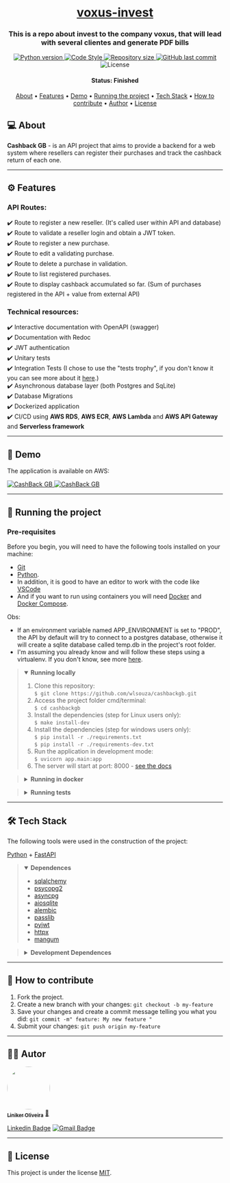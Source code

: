 <h1 align="center">
   <a href="#"> voxus-invest </a>
</h1>

<h3 align="center">
    This is a repo about invest to the company voxus, that will lead with several clientes and generate PDF bills
</h3>

<p align="center">
  
  <a href="https://www.python.org/downloads/release/python-390/">
    <img alt="Python version" src="https://img.shields.io/badge/python-_>=_3.9-blue.svg">
  </a> 
  
  <a href="https://github.com/psf/black">
    <img alt="Code Style" src="https://img.shields.io/badge/code%20style-black-000000.svg">
  </a>
  
  <a href="https://github.com/linikerunk/voxus-invest/actions/workflows/python-app.yml">
    <img alt="Repository size" src="https://github.com/linikerunk/voxus-invest/actions/workflows/python-app.yml/badge.svg">
  </a>	
	  
  <a href="https://github.com/linikerunk/voxus-invest/commits/master">
    <img alt="GitHub last commit" src="https://img.shields.io/github/last-commit/linikerunk/voxus-invest">
  </a>
    
  <img alt="License" src="https://img.shields.io/badge/license-MIT-brightgreen">
</p>


<h4 align="center"> 
	 Status: Finished
</h4>

<p align="center">
 <a href="#-about">About</a> •
 <a href="#%EF%B8%8F-features">Features</a> •
 <a href="#-demo">Demo</a> • 
 <a href="#-running-the-project">Running the project</a> • 
 <a href="#-tech-stack">Tech Stack</a> •
 <a href="#-how-to-contribute">How to contribute</a> •
 <a href="#%EF%B8%8F-autor">Author</a> • 
 <a href="#-license">License</a>

</p>


## 💻 About

**Cashback GB** - is an API project that aims to provide a backend for a web system where resellers can register their purchases and track the cashback return of each one. 

---

## ⚙️ Features

### API Routes:  
✔️ Route to register a new reseller. (It's called user within API and database)  
✔️ Route to validate a reseller login and obtain a JWT token.  
✔️ Route to register a new purchase.  
✔️ Route to edit a validating purchase.  
✔️ Route to delete a purchase in validation.  
✔️ Route to list registered purchases.  
✔️ Route to display cashback accumulated so far. (Sum of purchases registered in the API + value from external API) 

### Technical resources:  
✔️ Interactive documentation with OpenAPI (swagger)  
✔️ Documentation with Redoc  
✔️ JWT authentication  
✔️ Unitary tests  
✔️ Integration Tests (I chose to use the "tests trophy", if you don't know it you can see more about it [here](https://kentcdodds.com/blog/write-tests).)  
✔️ Asynchronous database layer (both Postgres and SqLite)  
✔️ Database Migrations  
✔️ Dockerized application  
✔️ CI/CD using **AWS RDS**, **AWS ECR**, **AWS Lambda** and **AWS API Gateway** and **Serverless framework**  

---

## 👀 Demo

The application is available on AWS:

<a href="https://85oefk100h.execute-api.us-east-1.amazonaws.com/dev/docs">
  <img alt="CashBack GB" src="https://img.shields.io/badge/Access%20interactive%20documentation%20-OpenAPI-%2304D361">
</a>
<a href="https://85oefk100h.execute-api.us-east-1.amazonaws.com/dev/docs">
  <img alt="CashBack GB" src="https://img.shields.io/badge/Access%20documentation%20-Redoc-blue">
</a>

---
## 🚀 Running the project

### Pre-requisites

Before you begin, you will need to have the following tools installed on your machine:  
* [Git](https://git-scm.com)  
* [Python](https://www.python.org).  
* In addition, it is good to have an editor to work with the code like [VSCode](https://code.visualstudio.com/)  
* And if you want to run using containers you will need [Docker](https://docs.docker.com/get-docker/) and [Docker Compose](https://docs.docker.com/compose/install/).   

Obs:
  * If an environment variable named APP_ENVIRONMENT is set to "PROD", the API by default will try to connect to a postgres database, otherwise it will create a sqlite database called temp.db in the project's root folder.  
  * I'm assuming you already know and will follow these steps using a virtualenv. If you don't know, see more [here](https://docs.python.org/3/library/venv.html). 

> <details open>
>	 <summary>
> 		<b> Running locally </b>
>	 </summary>
> 
>	 1. Clone this repository:  
>	 	`$ git clone https://github.com/wlsouza/cashbackgb.git`  
> 	2. Access the project folder cmd/terminal:  
>	 	`$ cd cashbackgb`  
> 	3. Install the dependencies (step for Linux users only):  
> 		`$ make install-dev`  
>	 4. Install the dependencies (step for windows users only):  
>	 	`$ pip install -r ./requirements.txt`  
> 		`$ pip install -r ./requirements-dev.txt`  
> 	5. Run the application in development mode:  
> 		`$ uvicorn app.main:app `  
>	 6. The server will start at port: 8000 - [see the docs](http://localhost:8000/docs)
> </details>


> <details>
> 	<summary>
> 		<b> Running in docker </b>
> 	</summary>
> 
> 	1. Clone this repository:  
> 		`$ git clone https://github.com/wlsouza/cashbackgb.git`   
> 	2. Access the project folder cmd/terminal:  
> 		`$ cd cashbackgb`  
> 	3. Create a copy and rename the file "example.env" to ".env":  
>		`$ cp example.env .env` - (for Linux users)  
>		`$ copy example.env .env` - (for Windows users)  
>	4. Run the docker-compose in development mode:  
>		`$ docker-compose build --no--cache && docker-compose up -d`  
> 	5. The server will start at port: 8000 - [see the docs](http://localhost:8000/docs)
> </details>


> <details>
>	<summary>
>		<b> Running tests </b>
>	</summary>
>
>	1. Clone this repository:  
>		`$ git clone https://github.com/wlsouza/cashbackgb.git`  
>	2. Access the project folder cmd/terminal  
>		`$ cd cashbackgb`  
>	3. Install the dependencies (step for Linux users only)  
>		`$ make install-dev`  
>	4. Install the dependencies (step for windows users only)  
>		`$ pip install -r ./requirements.txt`  
>		`$ pip install -r ./requirements-dev.txt`  
>	5. Run the tests (step for Linux users only)  
>		`$ make test`  
>	6. Run the tests (step for windows users only)  
>		`$ set APP_ENVIRONMENT="TEST"`  
>		`$ alembic upgrade head`  
>		`$ pytest app/tests/ -v --cov=app`  
> </details>

---

## 🛠 Tech Stack

The following tools were used in the construction of the project:

  [Python](https://www.python.org) + [FastAPI](https://fastapi.tiangolo.com)


> <details open>
>	<summary>
>		<b> Dependences </b>
>	</summary>
>
> -   [sqlalchemy](https://github.com/sqlalchemy/sqlalchemy)  
> -   [psycopg2](https://github.com/psycopg/psycopg2)  
> -   [asyncpg](https://github.com/MagicStack/asyncpg)  
> -   [aiosqlite](https://github.com/omnilib/aiosqlite)  
> -   [alembic](https://github.com/sqlalchemy/alembic)  
> -   [passlib](https://github.com/glic3rinu/passlib)  
> -   [pyjwt](https://github.com/jpadilla/pyjwt)  
> -   [httpx](https://github.com/encode/httpx)  
> -   [mangum](https://github.com/jordaneremieff/mangum)  
> </details>

> <details>
>	<summary>
>		<b> Development Dependences </b>
>	</summary>
>
> -   [black](https://github.com/psf/black)  
> -   [flake8](https://github.com/PyCQA/flake8)  
> -   [isort](https://github.com/PyCQA/isort)  
> -   [faker](https://github.com/joke2k/faker)  
> -   [pytest](https://github.com/pytest-dev/pytest)  
> -   [pytest-asyncio](https://github.com/pytest-dev/pytest-asyncio)  
> -   [pytest-cov](https://github.com/pytest-dev/pytest-cov)  
> -   [pygount](https://github.com/roskakori/pygount)  
> </details>
---

## 💪 How to contribute

1. Fork the project.
2. Create a new branch with your changes: `git checkout -b my-feature`
3. Save your changes and create a commit message telling you what you did: `git commit -m" feature: My new feature "`
4. Submit your changes: `git push origin my-feature`

---

## 🦸‍♂️ Autor

<a href="https://github.com/wlsouza">
 <img style="border-radius: 50%;" src="https://github.com/linikerunk.png" width="100px;" alt=""/>
 <br />
 <sub><b>Liniker Oliveira</b></sub></a> <a href="https://github.com/linikerunk" title="Github Liniker">🚀</a>
 <br />

[Linkedin Badge](https://img.shields.io/badge/-Liniker-blue?style=flat-square&logo=Linkedin&logoColor=white&link=https://in.linkedin.com/in/liniker-oliveira-363486149)
[![Gmail Badge](https://img.shields.io/badge/-linikerenem@gmail.com-c14438?style=flat-square&logo=Gmail&logoColor=white&link=mailto:linikerenem@gmail.com)](mailto:linikerenem@gmail.com)

---

## 📝 License

This project is under the license [MIT](./LICENSE).
